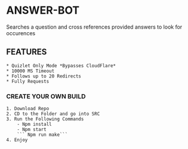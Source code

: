 # ANSWER-BOT
 Searches a question and cross references provided answers to look for occurences




 ## FEATURES
    * Quizlet Only Mode *Bypasses CloudFlare*
    * 10000 MS Timeout
    * Follows up to 20 Redirects
    * Fully Requests



### CREATE YOUR OWN BUILD
    1. Download Repo
    2. CD to the Folder and go into SRC
    3. Run the Following Commands
        - Npm install
        - Npm start
        ``` Npm run make```
    4. Enjoy

